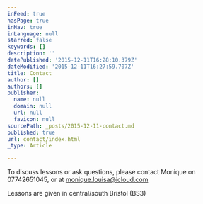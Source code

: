 ```yaml
---
inFeed: true
hasPage: true
inNav: true
inLanguage: null
starred: false
keywords: []
description: ''
datePublished: '2015-12-11T16:28:10.379Z'
dateModified: '2015-12-11T16:27:59.707Z'
title: Contact
author: []
authors: []
publisher:
  name: null
  domain: null
  url: null
  favicon: null
sourcePath: _posts/2015-12-11-contact.md
published: true
url: contact/index.html
_type: Article

---
```

To discuss lessons or ask questions, please contact Monique on 07742651045, or at monique.louisa@icloud.com

Lessons are given in central/south Bristol (BS3)